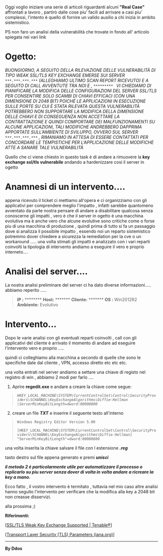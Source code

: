 Oggi voglio iniziare una serie di articoli riguardanti alcuni **"Real Case"** affrontati a lavoro , partirò dalle cose piu' facili ad arrivare a casi piu' complessi, l'intento è quello di fornire un valido ausilio a chi inizia in ambito sistemistico.

PS non faro un analisi della vulnerabilità che trovate in fondo all' articolo spiegata nei vari link

# Ogetto:
_BUONGIORNO,
A SEGUITO DELLA RILEVAZIONE DELLE VULNERABILITÀ DI TIPO WEAK SSL/TLS KEY EXCHANGE EMERSE SUI SERVER `***.***.***.***` (ALLEGHIAMO ULTIMO SCAN REPORT RICEVUTO) E A SEGUITO DI CALL AVVENTUTE TRA NOI E , `********* ` VI CHIEDIAMO DI PIANIFICARE LA MODIFICA DELLE CONFIGURAZIONI DEL SERVER SSL/TLS PER CONSENTIRE SOLO SCAMBI DI CHIAVI EFFICACI (CON UNA DIMENSIONE DI 2048 BIT)
POICHÉ LE APPLICAZIONI IN ESECUZIONE SULLE PORTE SU CUI È STATA RILEVATA QUESTA VULNERABILITÀ POTREBBERO NON SUPPORTARE LA MODIFICA DELLA DIMENSIONE DELLE CHIAVI E DI CONSEGUENZA NON ACCETTARE LA CONTRATTAZIONE E QUINDI COMPORTARE DEI MALFUNZIONAMENTI SU ALCUNE APPLICAZIONI, TALI MODIFICHE ANDREBBERO DAPPRIMA APPORTATE SULL’AMBIENTE DI SVILUPPO, OVVERO SUL SERVER `***.***.***.***`  , RIMANIAMO  IN ATTESA DI ESSERE CONTATTATI PER CONCORDARE LE TEMPISTICHE PER L’APPLICAZIONE DELLE MODIFICHE ATTE A SANARE TALE VULNERABILITÀ_



Quello che ci viene chiesto in questo task è di andare a rimuovere la **key exchange ssl/tls vulnerabile** andando a hardenizzare cosi il server in ogetto 



# Anamnesi di un intervento....

appena ricevuto il ticket ci mettiamo all'opera e ci organizziamo con gli applicativi per comprendere meglio l'impatto , infatti sarebbe quantomeno avventato da parte nostra pensare di andare a disabilitare qualcosa senza conoscerne gli impatti , vero è che il server in ogetto è una macchina evolutiva ma è anche vero che alcune evolutive sono critiche come o forse piu di una macchina di produzione , quindi prima di tutto si fa un passaggio dove si analizza il possibile impatto , essendo noi un reparto sistemistico potremmo dover chiedere a sicurezza la remediation per la cve o un workaround .....
una volta stimati gli impatti e analizzato con i vari reparti coinvolti la tipologia di intervento andiamo a eseguire il vero e proprio interneto....

# Analisi del server....

La nostra analisi preliminare del server ci ha dato diverse informazioni.....
abbiamo reperito .....

>**IP :** ********
>**Host:** *******
>**Cliente:** *******
>**OS :** Win2012R2
>**Ambiente:** Evolutivo



# Intervento...

Dopo le varie analisi con gli eventuali reparti coinvolti , call con gli applicativi del cliente è arrivato il momento di andare ad eseguire l'intervento vero e proprio .....

quindi ci colleghiamo alla macchina a secondo di quelle che sono le specifiche date dal cliente , VPN, accesso diretto  etc etc etc.

una volta entrati nel server andiamo a settare una chiave di registo nel registro di win , abbiamo 2 modi per farlo ....

1. Aprire **regedit.exe** e andare a creare la chiave come segue:

> *`HKEY_LOCAL_MACHINE\SYSTEM\CurrentControlSet\Control\SecurityProviders\SCHANNEL\KeyExchangeAlgorithms\Diffie-Hellman \ServerMinKeyBitLength=dword:00000800`*

2. creare un file ***TXT*** e inserire il seguente testo all'interno

> `Windows Registry Editor Version 5.00`
>
> `[HKEY_LOCAL_MACHINE\SYSTEM\CurrentControlSet\Control\SecurityProviders\SCHANNEL\KeyExchangeAlgorithms\Diffie-Hellman]
> "ServerMinKeyBitLength"=dword:00000800`

una volta inserita la chiave salvare il file con l estensione ***.reg***

tasto destro sul file appena generato e premi ***unisci***  

***il metodo 2 è particolarmente utile per automatizzare il processo o replicarlo su piu server senza dover di volta in volta andare a ricreare la key a mano.***



Ecco fatto , il vostro intervento è termitato , tuttavia nel mio caso altre analisi hanno seguito l'intervento per verificare che la modifica alla key a 2048 bit non creasse disservizi.

alla prossima ;)



**Riferimenti:**

[[SSL/TLS Weak Key Exchange Supported | Tenable®](https://www.tenable.com/plugins/was/113316)]

[[Transport Layer Security (TLS) Parameters (iana.org)](https://www.iana.org/assignments/tls-parameters/tls-parameters.xhtml)]



---

**By Ddos**

